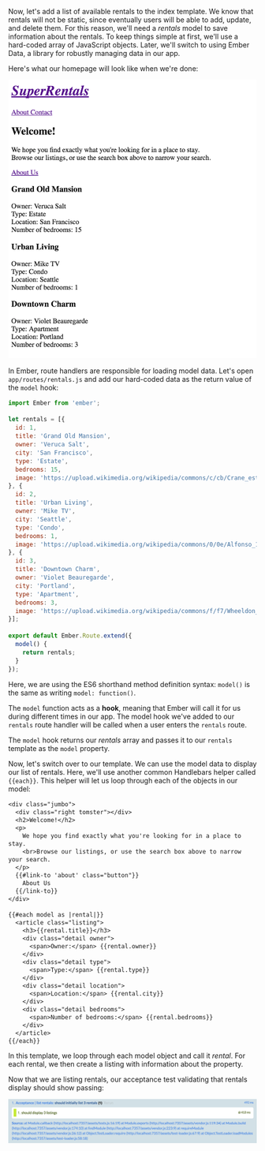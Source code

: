 Now, let's add a list of available rentals to the index template.
We know that rentals will not be static, since eventually users will be able to add, update, and delete them.
For this reason, we'll need a _rentals_ model to save information about the rentals.
To keep things simple at first, we'll use a hard-coded array of JavaScript objects.
Later, we'll switch to using Ember Data, a library for robustly managing data in our app.

Here's what our homepage will look like when we're done:

![super rentals homepage with rentals list](../../images/models/super-rentals-index-with-list.png)

In Ember, route handlers are responsible for loading model data.
Let's open `app/routes/rentals.js` and add our hard-coded data as the return value of the `model` hook:

```app/routes/rentals.js
import Ember from 'ember';

let rentals = [{
  id: 1,
  title: 'Grand Old Mansion',
  owner: 'Veruca Salt',
  city: 'San Francisco',
  type: 'Estate',
  bedrooms: 15,
  image: 'https://upload.wikimedia.org/wikipedia/commons/c/cb/Crane_estate_(5).jpg'
}, {
  id: 2,
  title: 'Urban Living',
  owner: 'Mike TV',
  city: 'Seattle',
  type: 'Condo',
  bedrooms: 1,
  image: 'https://upload.wikimedia.org/wikipedia/commons/0/0e/Alfonso_13_Highrise_Tegucigalpa.jpg'
}, {
  id: 3,
  title: 'Downtown Charm',
  owner: 'Violet Beauregarde',
  city: 'Portland',
  type: 'Apartment',
  bedrooms: 3,
  image: 'https://upload.wikimedia.org/wikipedia/commons/f/f7/Wheeldon_Apartment_Building_-_Portland_Oregon.jpg'
}];

export default Ember.Route.extend({
  model() {
    return rentals;
  }
});
```

Here, we are using the ES6 shorthand method definition syntax: `model()` is the same as writing `model: function()`.

The `model` function acts as a **hook**, meaning that Ember will call it for us during different times in our app.
The model hook we've added to our `rentals` route handler will be called when a user enters the `rentals` route.

The `model` hook returns our _rentals_ array and passes it to our `rentals` template as the `model` property.

Now, let's switch over to our template.
We can use the model data to display our list of rentals.
Here, we'll use another common Handlebars helper called `{{each}}`.
This helper will let us loop through each of the objects in our model:

```app/templates/rentals.hbs{+13,+14,+15,+16,+17,+18,+19,+20,+21,+22,+23,+24,+25,+26,+27,+28,+29}
<div class="jumbo">
  <div class="right tomster"></div>
  <h2>Welcome!</h2>
  <p>
    We hope you find exactly what you're looking for in a place to stay.
    <br>Browse our listings, or use the search box above to narrow your search.
  </p>
  {{#link-to 'about' class="button"}}
    About Us
  {{/link-to}}
</div>

{{#each model as |rental|}}
  <article class="listing">
    <h3>{{rental.title}}</h3>
    <div class="detail owner">
      <span>Owner:</span> {{rental.owner}}
    </div>
    <div class="detail type">
      <span>Type:</span> {{rental.type}}
    </div>
    <div class="detail location">
      <span>Location:</span> {{rental.city}}
    </div>
    <div class="detail bedrooms">
      <span>Number of bedrooms:</span> {{rental.bedrooms}}
    </div>
  </article>
{{/each}}
```

In this template, we loop through each model object and call it _rental_.
For each rental, we then create a listing with information about the property.

Now that we are listing rentals, our acceptance test validating that rentals display should show passing:

![list rentals test passing](../../images/model-hook/passing-list-rentals-tests.png)
